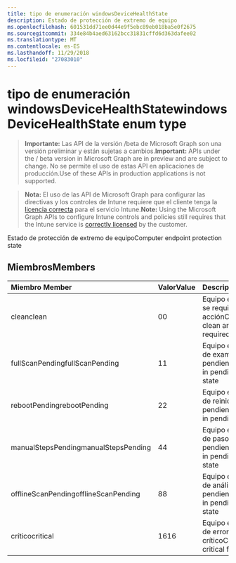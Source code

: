 ```yaml
---
title: tipo de enumeración windowsDeviceHealthState
description: Estado de protección de extremo de equipo
ms.openlocfilehash: 601531dd71ee0d44e9f5ebc89eb018ba5e0f2675
ms.sourcegitcommit: 334e84b4aed63162bcc31831cffd6d363dafee02
ms.translationtype: MT
ms.contentlocale: es-ES
ms.lasthandoff: 11/29/2018
ms.locfileid: "27083010"
---
```

# <a name="windowsdevicehealthstate-enum-type"></a><span data-ttu-id="7a133-103">tipo de enumeración windowsDeviceHealthState</span><span class="sxs-lookup"><span data-stu-id="7a133-103">windowsDeviceHealthState enum type</span></span>

> <span data-ttu-id="7a133-104">**Importante:** Las API de la versión /beta de Microsoft Graph son una versión preliminar y están sujetas a cambios.</span><span class="sxs-lookup"><span data-stu-id="7a133-104">**Important:** APIs under the / beta version in Microsoft Graph are in preview and are subject to change.</span></span> <span data-ttu-id="7a133-105">No se permite el uso de estas API en aplicaciones de producción.</span><span class="sxs-lookup"><span data-stu-id="7a133-105">Use of these APIs in production applications is not supported.</span></span>

> <span data-ttu-id="7a133-106">**Nota:** El uso de las API de Microsoft Graph para configurar las directivas y los controles de Intune requiere que el cliente tenga la [licencia correcta](https://go.microsoft.com/fwlink/?linkid=839381) para el servicio Intune.</span><span class="sxs-lookup"><span data-stu-id="7a133-106">**Note:** Using the Microsoft Graph APIs to configure Intune controls and policies still requires that the Intune service is [correctly licensed](https://go.microsoft.com/fwlink/?linkid=839381) by the customer.</span></span>

<span data-ttu-id="7a133-107">Estado de protección de extremo de equipo</span><span class="sxs-lookup"><span data-stu-id="7a133-107">Computer endpoint protection state</span></span>
## <a name="members"></a><span data-ttu-id="7a133-108">Miembros</span><span class="sxs-lookup"><span data-stu-id="7a133-108">Members</span></span>
|<span data-ttu-id="7a133-109">Miembro	</span><span class="sxs-lookup"><span data-stu-id="7a133-109">Member</span></span>|<span data-ttu-id="7a133-110">Valor</span><span class="sxs-lookup"><span data-stu-id="7a133-110">Value</span></span>|<span data-ttu-id="7a133-111">Descripción</span><span class="sxs-lookup"><span data-stu-id="7a133-111">Description</span></span>|
|:---|:---|:---|
|<span data-ttu-id="7a133-112">clean</span><span class="sxs-lookup"><span data-stu-id="7a133-112">clean</span></span>|<span data-ttu-id="7a133-113">0</span><span class="sxs-lookup"><span data-stu-id="7a133-113">0</span></span>|<span data-ttu-id="7a133-114">Equipo está limpio y no se requiere ninguna acción</span><span class="sxs-lookup"><span data-stu-id="7a133-114">Computer is clean and no action is required</span></span>|
|<span data-ttu-id="7a133-115">fullScanPending</span><span class="sxs-lookup"><span data-stu-id="7a133-115">fullScanPending</span></span>|<span data-ttu-id="7a133-116">1</span><span class="sxs-lookup"><span data-stu-id="7a133-116">1</span></span>|<span data-ttu-id="7a133-117">Equipo está en estado de examen completo pendiente</span><span class="sxs-lookup"><span data-stu-id="7a133-117">Computer is in pending full scan state</span></span>|
|<span data-ttu-id="7a133-118">rebootPending</span><span class="sxs-lookup"><span data-stu-id="7a133-118">rebootPending</span></span>|<span data-ttu-id="7a133-119">2</span><span class="sxs-lookup"><span data-stu-id="7a133-119">2</span></span>|<span data-ttu-id="7a133-120">Equipo está en estado de reinicio pendiente</span><span class="sxs-lookup"><span data-stu-id="7a133-120">Computer is in pending reboot state</span></span>|
|<span data-ttu-id="7a133-121">manualStepsPending</span><span class="sxs-lookup"><span data-stu-id="7a133-121">manualStepsPending</span></span>|<span data-ttu-id="7a133-122">4</span><span class="sxs-lookup"><span data-stu-id="7a133-122">4</span></span>|<span data-ttu-id="7a133-123">Equipo está en estado de pasos manuales pendiente</span><span class="sxs-lookup"><span data-stu-id="7a133-123">Computer is in pending manual steps state</span></span>|
|<span data-ttu-id="7a133-124">offlineScanPending</span><span class="sxs-lookup"><span data-stu-id="7a133-124">offlineScanPending</span></span>|<span data-ttu-id="7a133-125">8</span><span class="sxs-lookup"><span data-stu-id="7a133-125">8</span></span>|<span data-ttu-id="7a133-126">Equipo está en estado de análisis sin conexión pendiente</span><span class="sxs-lookup"><span data-stu-id="7a133-126">Computer is in pending offline scan state</span></span>|
|<span data-ttu-id="7a133-127">crítico</span><span class="sxs-lookup"><span data-stu-id="7a133-127">critical</span></span>|<span data-ttu-id="7a133-128">16</span><span class="sxs-lookup"><span data-stu-id="7a133-128">16</span></span>|<span data-ttu-id="7a133-129">Equipo está en estado de error crítico</span><span class="sxs-lookup"><span data-stu-id="7a133-129">Computer is in critical failure state</span></span>|





